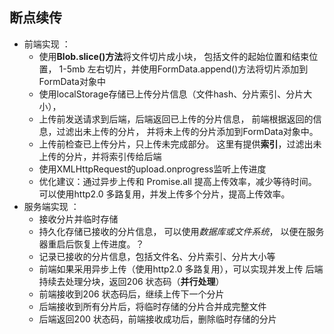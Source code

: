## 断点续传
- 前端实现 ：
    - 使用**Blob.slice()方法**将文件切片成小块， 包括文件的起始位置和结束位置，
      1-5mb 左右切片，并使用FormData.append()方法将切片添加到FormData对象中
    - 使用localStorage存储已上传分片信息（文件hash、分片索引、分片大小），
    - 上传前发送请求到后端，后端返回已上传的分片信息，
      前端根据返回的信息，过滤出未上传的分片，
      并将未上传的分片添加到FormData对象中。
    - 上传前检查已上传分片，只上传未完成部分。
      这里有提供**索引**，过滤出未上传的分片，并将索引传给后端
    - 使用XMLHttpRequest的upload.onprogress监听上传进度
    - 优化建议：通过异步上传和 Promise.all 提高上传效率，减少等待时间。
      可以使用http2.0 多路复用，并发上传多个分片，提高上传效率。
- 服务端实现 ：
    - 接收分片并临时存储
    - 持久化存储已接收的分片信息，
      可以使用*数据库或文件系统*，
      以便在服务器重启后恢复上传进度。？
    - 记录已接收的分片信息，包括文件名、分片索引、分片大小等
    - 前端如果采用异步上传（使用http2.0 多路复用），可以实现并发上传
      后端持续去处理分块，返回206 状态码（**并行处理**）
    - 前端接收到206 状态码后，继续上传下一个分片
    - 后端接收到所有分片后，将临时存储的分片合并成完整文件
    - 后端返回200 状态码，前端接收成功后，删除临时存储的分片